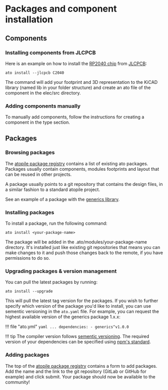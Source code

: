 # Packages and component installation

## Components

### Installing components from JLCPCB

Here is an example on how to install the [RP2040 chip](https://www.lcsc.com/product-detail/Microcontroller-Units-MCUs-MPUs-SOCs_Raspberry-Pi-RP2040_C2040.html) from [JLCPCB](https://jlcpcb.com/parts):

`ato install --jlcpcb C2040`

The command will add your footprint and 3D representation to the KiCAD library (named lib in your folder structure) and create an ato file of the component in the elec/src directory.

### Adding components manually

To manually add components, follow the instructions for creating a component in the type section.
<!--
TODO: link to the types
-->

## Packages

### Browsing packages

The [atopile package registry](https://packages.atopile.io) contains a list of existing ato packages. Packages usually contain components, modules footprints and layout that can be reused in other projects.

A package usually points to a git repository that contains the design files, in a similar fashion to a standard atopile project.

See an example of a package with the [generics library](https://gitlab.atopile.io/packages/generics).

### Installing packages

To install a package, run the following command:

`ato install <your-package-name>`

The package will be added in the .ato/modules/your-package-name directory. It's installed just like existing git repositories that means you can make changes to it and push those changes back to the remote, if you have permissions to do so.

### Upgrading packages & version management

You can pull the latest packages by running:

`ato install --upgrade`

This will pull the latest tag version for the packages. If you wish to further specify which version of the package you'd like to install, you can use sementic versioning in the `ato.yaml` file. For example, you can request the highest available version of the generics package 1.x.x:

!!! file "ato.yml"
    ```yaml
    ...
    dependencies:
    - generics^v1.0.0
    ```

!!! tip
    The compiler version follows [sementic versioning](https://semver.org). The required version of your dependencies can be specified using [npm's standard](https://docs.npmjs.com/about-semantic-versioning).

### Adding packages

The top of the [atopile package registry](https://packages.atopile.io) contains a form to add packages. Add the name and the link to the git repository (GitLab or GitHub for example) and click submit. Your package should now be available to the community!
